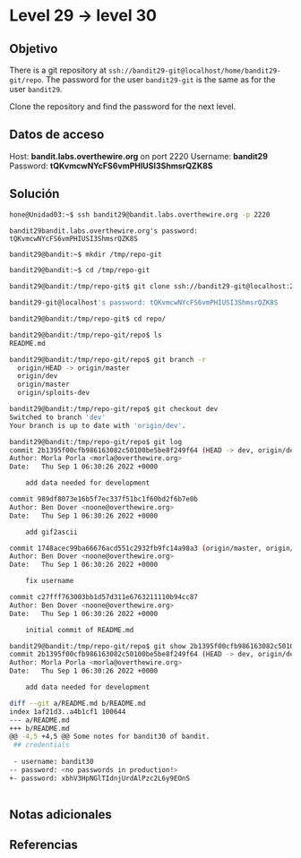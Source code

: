 # Level 29 -> level 30

## Objetivo
There is a git repository at `ssh://bandit29-git@localhost/home/bandit29-git/repo`. The password for the user `bandit29-git` is the same as for the user `bandit29`.

Clone the repository and find the password for the next level.

## Datos de acceso
Host: **bandit.labs.overthewire.org** on port 2220
Username: **bandit29**
Password: **tQKvmcwNYcFS6vmPHIUSI3ShmsrQZK8S**

## Solución
```bash
hone@Unidad03:~$ ssh bandit29@bandit.labs.overthewire.org -p 2220
```

```
bandit29bandit.labs.overthewire.org's password: tQKvmcwNYcFS6vmPHIUSI3ShmsrQZK8S
```

```bash
bandit29@bandit:~$ mkdir /tmp/repo-git
```

```bash
bandit29@bandit:~$ cd /tmp/repo-git
```

```bash
bandit29@bandit:/tmp/repo-git$ git clone ssh://bandit29-git@localhost:2220/home/bandit29-git/repo
```

```bash
bandit29-git@localhost's password: tQKvmcwNYcFS6vmPHIUSI3ShmsrQZK8S
```

```bash
bandit29@bandit:/tmp/repo-git$ cd repo/
```

```bash
bandit29@bandit:/tmp/repo-git/repo$ ls
README.md
```

```bash
bandit29@bandit:/tmp/repo-git/repo$ git branch -r
  origin/HEAD -> origin/master
  origin/dev
  origin/master
  origin/sploits-dev
```

```bash
bandit29@bandit:/tmp/repo-git/repo$ git checkout dev
Switched to branch 'dev'
Your branch is up to date with 'origin/dev'.
```

```bash
bandit29@bandit:/tmp/repo-git/repo$ git log
commit 2b1395f00cfb986163082c50100be5be8f249f64 (HEAD -> dev, origin/dev)
Author: Morla Porla <morla@overthewire.org>
Date:   Thu Sep 1 06:30:26 2022 +0000

    add data needed for development

commit 989df8073e16b5f7ec337f51bc1f60bd2f6b7e0b
Author: Ben Dover <noone@overthewire.org>
Date:   Thu Sep 1 06:30:26 2022 +0000

    add gif2ascii

commit 1748acec99ba66676acd551c2932fb9fc14a98a3 (origin/master, origin/HEAD, master)
Author: Ben Dover <noone@overthewire.org>
Date:   Thu Sep 1 06:30:26 2022 +0000

    fix username

commit c27fff763003bb1d57d311e6763211110b94cc87
Author: Ben Dover <noone@overthewire.org>
Date:   Thu Sep 1 06:30:26 2022 +0000

    initial commit of README.md
```

```bash
bandit29@bandit:/tmp/repo-git/repo$ git show 2b1395f00cfb986163082c50100be5be8f249f64
commit 2b1395f00cfb986163082c50100be5be8f249f64 (HEAD -> dev, origin/dev)
Author: Morla Porla <morla@overthewire.org>
Date:   Thu Sep 1 06:30:26 2022 +0000

    add data needed for development

diff --git a/README.md b/README.md
index 1af21d3..a4b1cf1 100644
--- a/README.md
+++ b/README.md
@@ -4,5 +4,5 @@ Some notes for bandit30 of bandit.
 ## credentials
 
 - username: bandit30
-- password: <no passwords in production!>
+- password: xbhV3HpNGlTIdnjUrdAlPzc2L6y9EOnS
 
```


## Notas adicionales
## Referencias